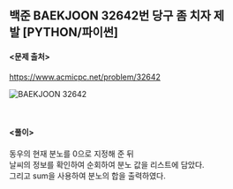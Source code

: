 ## 백준 BAEKJOON 32642번 당구 좀 치자 제발 [PYTHON/파이썬]

#### <문제 출처><br>
https://www.acmicpc.net/problem/32642

![BAEKJOON 32642](https://img1.daumcdn.net/thumb/R1280x0/?scode=mtistory2&fname=https%3A%2F%2Fblog.kakaocdn.net%2Fdn%2FvNlET%2FbtsK4cH5Imp%2FkU7v74sLk3g906fKhIYsoK%2Fimg.png)

<br>

#### <풀이><br>

동우의 현재 분노를 0으로 지정해 준 뒤  
날씨의 정보를 확인하여 순회하여 분노 값을 리스트에 담았다.  
그리고 sum을 사용하여 분노의 합을 출력하였다.  